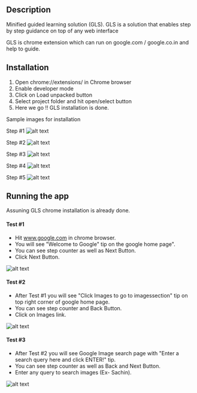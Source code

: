 ## Description

Minified guided learning solution (GLS). GLS is a solution that enables step by step guidance on top of any web interface

GLS is chrome extension which can run on google.com / google.co.in and help to guide.


## Installation

1. Open chrome://extensions/  in Chrome browser
2. Enable developer mode
3. Click on Load unpacked button
4. Select project folder and hit open/select button
5. Here we go !! GLS installation is done.

Sample images for installation

Step #1
![alt text](https://firebasestorage.googleapis.com/v0/b/mlv-cakes-and-pizzas.appspot.com/o/sample%2Fstep1.png?alt=media&token=1ae7c0dd-52df-4453-8fc0-8ef7346c3955)

Step #2
![alt text](https://firebasestorage.googleapis.com/v0/b/mlv-cakes-and-pizzas.appspot.com/o/sample%2Fstep2.png?alt=media&token=06c106cb-29a5-4573-aa7a-edb5795e2848)

Step #3
![alt text](https://firebasestorage.googleapis.com/v0/b/mlv-cakes-and-pizzas.appspot.com/o/sample%2Fstep3.png?alt=media&token=5fb19425-3bb5-4139-80ae-8300d656b6ab)

Step #4
![alt text](https://firebasestorage.googleapis.com/v0/b/mlv-cakes-and-pizzas.appspot.com/o/sample%2Fstep4.png?alt=media&token=829918be-0f99-4205-b390-fa1de715630f)

Step #5
![alt text](https://firebasestorage.googleapis.com/v0/b/mlv-cakes-and-pizzas.appspot.com/o/sample%2Fstep5.png?alt=media&token=07724ebf-f112-4513-884c-986eee9e0727)

## Running the app

Assuning GLS chrome installation is already done.

#### Test #1
- Hit www.google.com in chrome browser.
- You will see "Welcome to Google" tip on the google home page".
- You can see step counter as well as Next Button.
- Click Next Button.

![alt text](https://firebasestorage.googleapis.com/v0/b/mlv-cakes-and-pizzas.appspot.com/o/sample%2Ftest_cases%2Ftest1.png?alt=media&token=5dc060d1-02f8-4948-897b-f33534d80baa)

#### Test #2
- After Test #1 you will see "Click Images to go to imagessection" tip on top right corner of google home page.
- You can see step counter and Back Button.
- Click on Images link.

![alt text](https://firebasestorage.googleapis.com/v0/b/mlv-cakes-and-pizzas.appspot.com/o/sample%2Ftest_cases%2Ftest2.png?alt=media&token=5efec499-d864-49f8-bcd7-31bdec4019c1)

#### Test #3
- After Test #2 you will see Google Image search page with "Enter a search query here and click ENTER!" tip.
- You can see step counter as well as Back and Next Button.
- Enter any query to search images (Ex- Sachin).

![alt text](https://firebasestorage.googleapis.com/v0/b/mlv-cakes-and-pizzas.appspot.com/o/sample%2Ftest_cases%2Ftest3.png?alt=media&token=2d97887c-c70c-4b3b-a55e-181ce534eb65)











